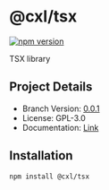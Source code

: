 # @cxl/tsx 
	
[![npm version](https://badge.fury.io/js/%40cxl%2Ftsx.svg)](https://badge.fury.io/js/%40cxl%2Ftsx)

TSX library

## Project Details

-   Branch Version: [0.0.1](https://npmjs.com/package/@cxl/tsx/v/0.0.1)
-   License: GPL-3.0
-   Documentation: [Link](undefined)

## Installation

	npm install @cxl/tsx

